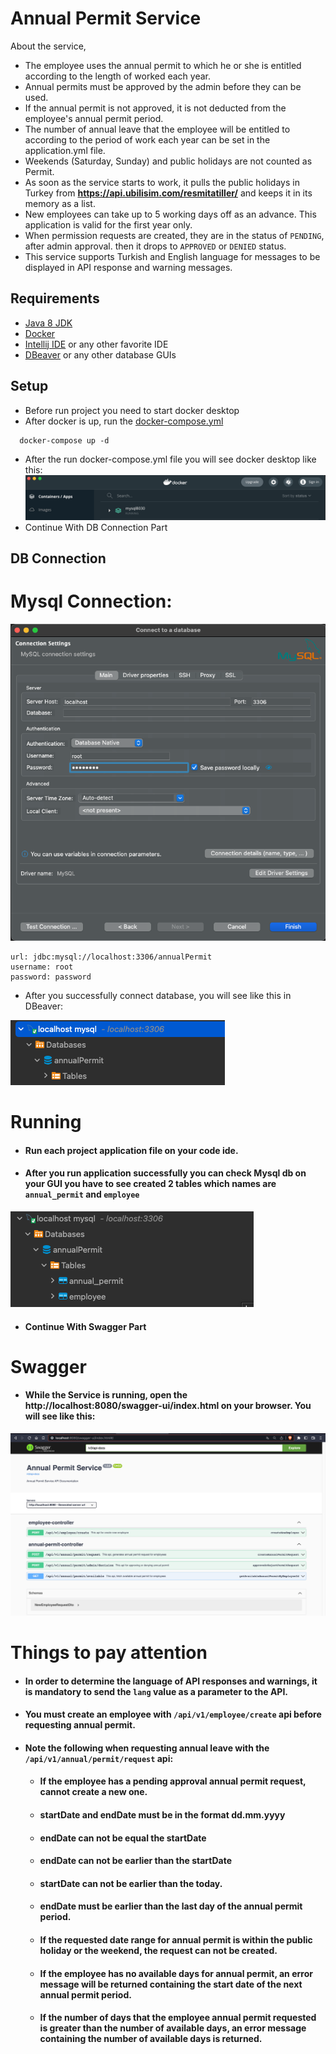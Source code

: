 # Annual Permit Service
About the service, 
- The employee uses the annual permit to which he or she is entitled according to the length of worked each year.
- Annual permits must be approved by the admin before they can be used.
- If the annual permit is not approved, it is not deducted from the employee's annual permit period.
- The number of annual leave that the employee will be entitled to according to the period of work each year can be set in the application.yml file.
- Weekends (Saturday, Sunday) and public holidays are not counted as Permit.
- As soon as the service starts to work, it pulls the public holidays in Turkey from **https://api.ubilisim.com/resmitatiller/** and keeps it in its memory as a list.
- New employees can take up to 5 working days off as an advance. This application is valid for the first year only.
- When permission requests are created, they are in the status of `PENDING`, after admin approval.
  then it drops to `APPROVED` or `DENIED` status.
- This service supports Turkish and English language for messages to be displayed in API response and warning messages.

## Requirements
- [Java 8 JDK](https://www.oracle.com/tr/java/technologies/javase/javase8-archive-downloads.html)
- [Docker](https://www.docker.com/products/docker-desktop/)
- [Intellij IDE](https://www.jetbrains.com/idea/download/#section=mac) or any other favorite IDE
- [DBeaver](https://dbeaver.com/download/lite/) or any other database GUIs


## Setup
- Before run project you need to start docker desktop
- After docker is up, run the [docker-compose.yml](docker-compose/docker-compose.yml)
```
  docker-compose up -d
```
- After the run docker-compose.yml file you will see docker desktop like this: 
![](images/docker_desktop.png)
- Continue With DB Connection Part

## DB Connection
# Mysql Connection:
![](images/connect_database.png)

    url: jdbc:mysql://localhost:3306/annualPermit
    username: root
    password: password

* After you successfully connect database, you will see like this in DBeaver: 

![](images/db_connect_success.png)

# Running
- #### Run each project application file on your code ide.
- #### After you run application successfully you can check Mysql db on your GUI you have to see created 2 tables which names are `annual_permit` and `employee`
![](images/created_tables.png)

- #### Continue With Swagger Part
# Swagger
- #### While the Service is running, open the **http://localhost:8080/swagger-ui/index.html** on your browser. You will see like this:
![](images/swagger.png)
# Things to pay attention
- #### In order to determine the language of API responses and warnings, it is mandatory to send the `lang` value as a parameter to the API.
- #### You must create an employee with `/api/v1/employee/create` api before requesting annual permit.
- #### Note the following when requesting annual leave with the `/api/v1/annual/permit/request` api:
  - #### If the employee has a pending approval annual permit request, cannot create a new one.
  - #### startDate and endDate must be in the format dd.mm.yyyy
  - #### endDate can not be equal the startDate
  - #### endDate can not be earlier than the startDate 
  - #### startDate can not be earlier than the today.
  - #### endDate must be earlier than the last day of the annual permit period.
  - #### If the requested date range for annual permit is within the public holiday or the weekend, the request can not be created.
  - #### If the employee has no available days for annual permit, an error message will be returned containing the start date of the next annual permit period.
  - #### If the number of days that the employee annual permit requested is greater than the number of available days, an error message containing the number of available days is returned.







